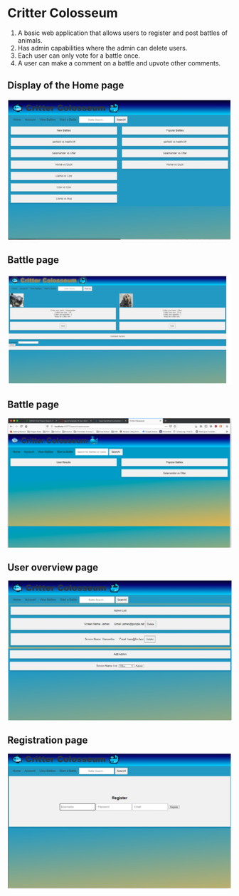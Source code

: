 # Critter Colosseum
1. A basic web application that allows users to register and post battles of animals. 
2. Has admin capabilities where the admin can delete users.
3. Each user can only vote for a battle once.
4. A user can make a comment on a battle and upvote other comments.

## Display of the Home page
![](pic5.PNG)

## Battle page 
![](pic1.PNG)

## Battle page 
![](pic2.PNG)

## User overview page
![](pic3.PNG)

## Registration page 
![](pic4.PNG)
